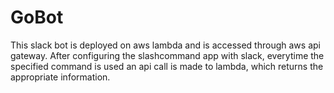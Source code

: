 # GoBot
This slack bot is deployed on aws lambda and is accessed through aws api gateway. After configuring the slashcommand app with slack, everytime the specified command is used an api call is made to lambda, which returns the appropriate information.
